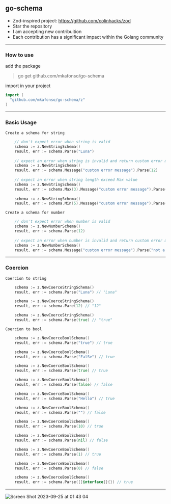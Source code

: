 ## go-schema

- Zod-inspired project: https://github.com/colinhacks/zod
- Star the repository
- I am accepting new contribuition
- Each contribution has a significant impact within the Golang community

---

### How to use

add the package

> go get github.com/mkafonso/go-schema

import in your project

```go
import (
  "github.com/mkafonso/go-schema/z"
)
```

--- 

### Basic Usage

`Create a schema for string`

```go
    // don't expect error when string is valid
    schema := z.NewStringSchema()
    result, err := schema.Parse("Luna")
    
    // expect an error when string is invalid and return custom error message
    schema := z.NewStringSchema()
    result, err := schema.Message("custom error message").Parse(12)
    
    // expect an error when string length exceed Max value
    schema := z.NewStringSchema()
    result, err := schema.Max(3).Message("custom error message").Parse("Luna")
    
    schema := z.NewStringSchema()
    result, err := schema.Min(5).Message("custom error message").Parse("Hi")
```


`Create a schema for number`

```go
    // don't expect error when number is valid
    schema := z.NewNumberSchema()
    result, err := schema.Parse(12)
    
    // expect an error when number is invalid and return custom error message
    schema := z.NewNumberSchema()
    result, err := schema.Message("custom error message").Parse("not a number")
```

---

### Coercion


`Coercion to string`

```go
	schema := z.NewCoerceStringSchema()
	result, err := schema.Parse("Luna") // "Luna"

	schema := z.NewCoerceStringSchema()
	result, err := schema.Pare(12) // "12"

	schema := z.NewCoerceStringSchema()
	result, err := schema.Parse(true) // "true"
```


`Coercion to bool`

```go
	schema := z.NewCoerceBoolSchema()
	result, err := schema.Parse("true") // true

	schema := z.NewCoerceBoolSchema()
	result, err := schema.Parse("FalSe") // true

	schema := z.NewCoerceBoolSchema()
	result, err := schema.Parse(true) // true

	schema := z.NewCoerceBoolSchema()
	result, err := schema.Parse(false) // false

	schema := z.NewCoerceBoolSchema()
	result, err := schema.Parse("Hello") // true

	schema := z.NewCoerceBoolSchema()
	result, err := schema.Parse("") // false

	schema := z.NewCoerceBoolSchema()
	result, err := schema.Parse(10) // true

	schema := z.NewCoerceBoolSchema()
	result, err := schema.Parse(nil) // false

	schema := z.NewCoerceBoolSchema()
	result, err := schema.Parse(1) // true

	schema := z.NewCoerceBoolSchema()
	result, err := schema.Parse(0) // false

	schema := z.NewCoerceBoolSchema()
	result, err := schema.Parse([]interface{}{}) // true
```

---
  

![Screen Shot 2023-09-25 at 01 43 04](https://github.com/mkafonso/go-schema/assets/73212666/761bdaea-20df-4555-9f97-3f5986b7443d)
